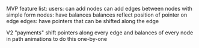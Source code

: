 MVP feature list:
    users:
        can add nodes
        can add edges between nodes with simple form
    nodes:
        have balances
        balances reflect position of pointer on edge 
    edges:
        have pointers that can be shifted along the edge
         
V2
    "payments" shift pointers along every edge and balances of every node in path
    animations to do this one-by-one
    
